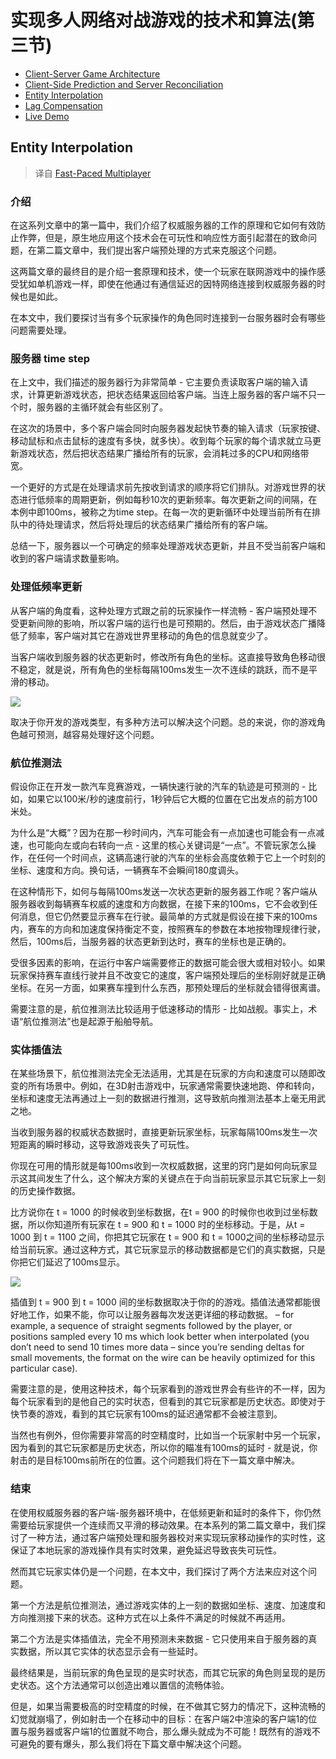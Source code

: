 # 实现多人网络对战游戏的技术和算法(第三节)

* [Client-Server Game Architecture](https://github.com/yiv/blog/blob/master/实现多人网络对战游戏的技术和算法(第一节).md)
* [Client-Side Prediction and Server Reconciliation](https://github.com/yiv/blog/blob/master/实现多人网络对战游戏的技术和算法(第二节).md)
* [Entity Interpolation](https://github.com/yiv/blog/blob/master/实现多人网络对战游戏的技术和算法(第三节).md)
* [Lag Compensation](https://github.com/yiv/blog/blob/master/实现多人网络对战游戏的技术和算法(第四节).md)
* [Live Demo](http://www.gabrielgambetta.com/client-side-prediction-live-demo.html)

## Entity Interpolation

> 译自 [Fast-Paced Multiplayer](http://www.gabrielgambetta.com/client-server-game-architecture.html)

### 介绍

在这系列文章中的第一篇中，我们介绍了权威服务器的工作的原理和它如何有效防止作弊，但是，原生地应用这个技术会在可玩性和响应性方面引起潜在的致命问题，在第二篇文章中，我们提出客户端预处理的方式来克服这个问题。

这两篇文章的最终目的是介绍一套原理和技术，使一个玩家在联网游戏中的操作感受犹如单机游戏一样，即使在他通过有通信延迟的因特网络连接到权威服务器的时候也是如此。

在本文中，我们要探讨当有多个玩家操作的角色同时连接到一台服务器时会有哪些问题需要处理。

### 服务器 time step

在上文中，我们描述的服务器行为非常简单 - 它主要负责读取客户端的输入请求，计算更新游戏状态，把状态结果返回给客户端。当连上服务器的客户端不只一个时，服务器的主循环就会有些区别了。

在这次的场景中，多个客户端会同时向服务器发起快节奏的输入请求（玩家按键、移动鼠标和点击鼠标的速度有多快，就多快）。收到每个玩家的每个请求就立马更新游戏状态，然后把状态结果广播给所有的玩家，会消耗过多的CPU和网络带宽。

一个更好的方式是在处理请求前先按收到请求的顺序将它们排队。对游戏世界的状态进行低频率的周期更新，例如每秒10次的更新频率。每次更新之间的间隔，在本例中即100ms，被称之为time step。在每一次的更新循环中处理当前所有在排队中的待处理请求，然后将处理后的状态结果广播给所有的客户端。

总结一下，服务器以一个可确定的频率处理游戏状态更新，并且不受当前客户端和收到的客户端请求数量影响。

### 处理低频率更新

从客户端的角度看，这种处理方式跟之前的玩家操作一样流畅 - 客户端预处理不受更新间隙的影响，所以客户端的运行也是可预期的。然后，由于游戏状态广播降低了频率，客户端对其它在游戏世界里移动的角色的信息就变少了。

当客户端收到服务器的状态更新时，修改所有角色的坐标。这直接导致角色移动很不稳定，就是说，所有角色的坐标每隔100ms发生一次不连续的跳跃，而不是平滑的移动。

![](http://www.gabrielgambetta.com/img/fpm3-01.png)

取决于你开发的游戏类型，有多种方法可以解决这个问题。总的来说，你的游戏角色越可预测，越容易处理好这个问题。

### 航位推测法

假设你正在开发一款汽车竞赛游戏，一辆快速行驶的汽车的轨迹是可预测的 - 比如，如果它以100米/秒的速度前行，1秒钟后它大概的位置在它出发点的前方100米处。

为什么是“大概”？因为在那一秒时间内，汽车可能会有一点加速也可能会有一点减速，也可能向左或向右转向一点 - 这里的核心关键词是“一点”。不管玩家怎么操作，在任何一个时间点，这辆高速行驶的汽车的坐标会高度依赖于它上一个时刻的坐标、速度和方向。换句话，一辆赛车不会瞬间180度调头。

在这种情形下，如何与每隔100ms发送一次状态更新的服务器工作呢？客户端从服务器收到每辆赛车权威的速度和方向数据，在接下来的100ms，它不会收到任何消息，但它仍然要显示赛车在行驶。最简单的方式就是假设在接下来的100ms内，赛车的方向和加速度保持衡定不变，按照赛车的参数在本地按物理规律行驶，然后，100ms后，当服务器的状态更新到达时，赛车的坐标也是正确的。

受很多因素的影响，在运行中客户端需要修正的数据可能会很大或相对较小。如果玩家保持赛车直线行驶并且不改变它的速度，客户端预处理后的坐标刚好就是正确坐标。在另一方面，如果赛车撞到什么东西，那预处理后的坐标就会错得很离谱。

需要注意的是，航位推测法比较适用于低速移动的情形 - 比如战舰。事实上，术语“航位推测法”也是起源于船舶导航。

### 实体插值法

在某些场景下，航位推测法完全无法适用，尤其是在玩家的方向和速度可以随即改变的所有场景中。例如，在3D射击游戏中，玩家通常需要快速地跑、停和转向，坐标和速度无法再通过上一刻的数据进行推测，这导致航向推测法基本上毫无用武之地。

当收到服务器的权威状态数据时，直接更新玩家坐标，玩家每隔100ms发生一次短距离的瞬时移动，这导致游戏丧失了可玩性。

你现在可用的情形就是每100ms收到一次权威数据，这里的窍门是如何向玩家显示这其间发生了什么，这个解决方案的关键点在于向当前玩家显示其它玩家上一刻的历史操作数据。

比方说你在 t = 1000 的时候收到坐标数据，在t = 900 的时候你也收到过坐标数据，所以你知道所有玩家在 t = 900 和 t = 1000 时的坐标移动。于是，从t = 1000 到 t = 1100 之间，你把其它玩家在 t = 900 和 t = 1000之间的坐标移动显示给当前玩家。通过这种方式，其它玩家显示的移动数据都是它们的真实数据，只是你把它们延迟了100ms显示。

![](http://www.gabrielgambetta.com/img/fpm3-02.png)

插值到 t = 900 到 t = 1000 间的坐标数据取决于你的的游戏。插值法通常都能很好地工作，如果不能，你可以让服务器每次发送更详细的移动数据。 – for example, a sequence of straight segments followed by the player, or positions sampled every 10 ms which look better when interpolated (you don’t need to send 10 times more data – since you’re sending deltas for small movements, the format on the wire can be heavily optimized for this particular case).

需要注意的是，使用这种技术，每个玩家看到的游戏世界会有些许的不一样，因为每个玩家看到的是他自己的实时状态，但看到的其它玩家都是历史状态。即使对于快节奏的游戏，看到的其它玩家有100ms的延迟通常都不会被注意到。

当然也有例外，但你需要非常高的时空精度时，比如当一个玩家射中另一个玩家，因为看到的其它玩家都是历史状态，所以你的瞄准有100ms的延时 - 就是说，你射击的是目标100ms前所在的位置。这个问题我们将在下一篇文章中解决。

### 结束 

在使用权威服务器的客户端-服务器环境中，在低频更新和延时的条件下，你仍然需要给玩家提供一个连续而又平滑的移动效果。在本系列的第二篇文章中，我们探讨了一种方法，通过客户端预处理和服务器校对来实现玩家移动操作的实时性，这保证了本地玩家的游戏操作具有实时效果，避免延迟导致丧失可玩性。

然而其它玩家实体仍是一个问题，在本文中，我们探讨了两个方法来应对这个问题。

第一个方法是航位推测法，通过游戏实体的上一刻的数据如坐标、速度、加速度和方向推测接下来的状态。这种方式在以上条件不满足的时候就不再适用。

第二个方法是实体插值法，完全不用预测未来数据 - 它只使用来自于服务器的真实数据，所以其它实体的状态显示会有一些延时。

最终结果是，当前玩家的角色呈现的是实时状态，而其它玩家的角色则呈现的是历史状态。这个方法通常可以创造出难以置信的流畅体验。

但是，如果当需要极高的时空精度的时候，在不做其它努力的情况下，这种流畅的幻觉就崩塌了，例如射击一个在移动中的目标：在客户端2中渲染的客户端1的位置与服务器或客户端1的位置就不吻合，那么爆头就成为不可能！既然有的游戏不可避免的要有爆头，那么我们将在下篇文章中解决这个问题。







